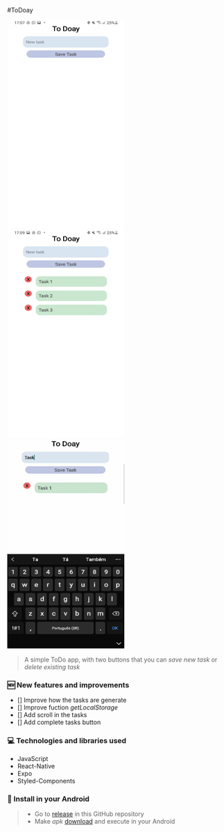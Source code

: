 #ToDoay

<div style={ flex-direction: 'row",}>
  <img src="https://github.com/MuriEdu/ToDoay/blob/main/assets/Screenshot_20210705-170746_ToDoay.jpg" width="270" height="480" /> 
  <img src="https://github.com/MuriEdu/ToDoay/blob/main/assets/Screenshot_20210705-170941_ToDoay.jpg" width="270" height="480" />
  <img src="https://github.com/MuriEdu/ToDoay/blob/main/assets/SmartSelect_20210705-172053_Video%20Player.gif" width="270" height="480" />
</div>
                              
> A simple ToDo app, with two buttons that you can *save new task* or *delete existing task*
        
### 🆕 New features and improvements
                          
- [] Improve how the tasks are generate
- [] Improve fuction *getLocalStorage*
- [] Add scroll in the tasks
- [] Add complete tasks button
                              
### 💻 Technologies and libraries used
                              
- JavaScript
- React-Native
- Expo
- Styled-Components
                              
### 📲 Install in your Android
                              
> - Go to [release](https://github.com/MuriEdu/ToDoay/releases/tag/1.1.3) in this GitHub repository
> - Make *apk* [download](https://github.com/MuriEdu/ToDoay/releases/tag/1.1.3) and execute in your Android
